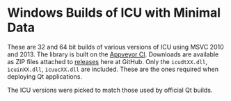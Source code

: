 # Windows Builds of ICU with Minimal Data

These are 32 and 64 bit builds of various versions of ICU using MSVC 2010 and
2013. The library is built on the [Appveyor CI][appveyor-ci]. Downloads are
available as ZIP files attached to [releases][releases] here at GitHub. Only
the `icudtXX.dll`, `icuinXX.dll`, `icuucXX.dll` are included. These are the
ones required when deploying Qt applications.

The ICU versions were picked to match those used by official Qt builds.

[appveyor-ci]:
    https://ci.appveyor.com/project/estan/minimal-icu
    "minimal-icu at Appveyor CI"

[releases]:
    https://github.com/estan/minimal-icu/releases
    "Releases for download"
